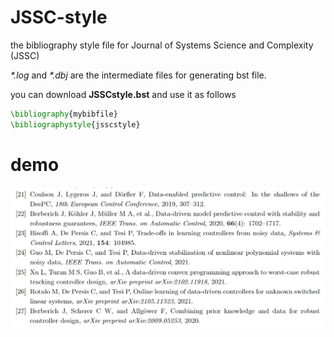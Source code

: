 # JSSC-style
the bibliography style file for Journal of Systems Science and Complexity (JSSC)

_*.log_ and _*.dbj_ are the intermediate files for generating bst file.

you can download **JSSCstyle.bst** and use it as follows

```latex
\bibliography{mybibfile}
\bibliographystyle{jsscstyle}
```

# demo
![](temp.png)
